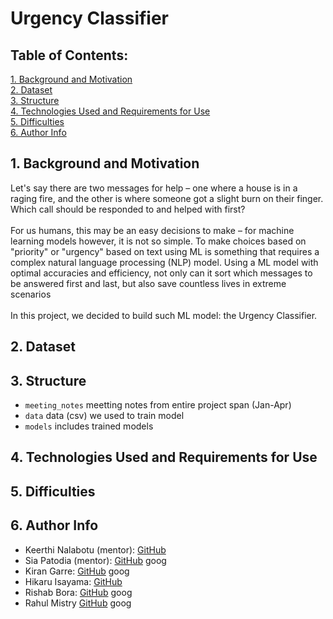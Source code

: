 # Urgency Classifier

## Table of Contents:
[1. Background and Motivation](https://github.com/acmucsd-projects/wi24-ai-team-1/blob/main/README.md#1-background-and-motivation)<br />
[2. Dataset](https://github.com/acmucsd-projects/wi24-ai-team-1/blob/main/README.md#2-dataset)
<br />
[3. Structure](https://github.com/acmucsd-projects/wi24-ai-team-1/blob/main/README.md#3-structure)
<br />
[4. Technologies Used and Requirements for Use](https://github.com/acmucsd-projects/wi24-ai-team-1/blob/main/README.md#4-technologies-used-and-requirements-for-use)
<br />
[5. Difficulties](https://github.com/acmucsd-projects/wi24-ai-team-1/blob/main/README.md#5-difficulties)
<br />
[6. Author Info](https://github.com/acmucsd-projects/wi24-ai-team-1/blob/main/README.md#6-author-info)

## 1. Background and Motivation
Let's say there are two messages for help – one where a house is in a raging fire, and the other is where someone got a slight burn on their finger. Which call should be responded to and helped with first?
<br />
<br />
For us humans, this may be an easy decisions to make – for machine learning models however, it is not so simple. To make choices based on "priority" or "urgency" based on text using ML is something that requires a complex natural language processing (NLP) model. Using a ML model with optimal accuracies and efficiency, not only can it sort which messages to be answered first and last, but also save countless lives in extreme scenarios
<br />
<br />
In this project, we decided to build such ML model: the Urgency Classifier.

## 2. Dataset

## 3. Structure
* `meeting_notes` meetting notes from entire project span (Jan-Apr)
* `data` data (csv) we used to train model
* `models` includes trained models

## 4. Technologies Used and Requirements for Use

## 5. Difficulties

## 6. Author Info
- Keerthi Nalabotu (mentor): [GitHub](https://github.com/keerthinalabotu)
- Sia Patodia (mentor): [GitHub](https://www.google.com/) goog
- Kiran Garre: [GitHub](https://www.google.com/) goog
- Hikaru Isayama: [GitHub](https://github.com/SeanIsayama)
- Rishab Bora: [GitHub](https://www.google.com/) goog
- Rahul Mistry [GitHub](https://github.com/ramistry) goog


